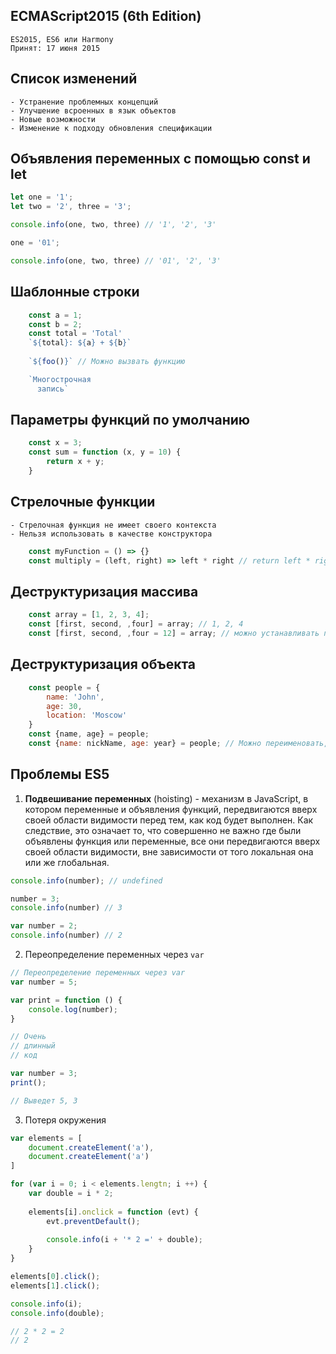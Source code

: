 ## ECMAScript2015 (6th Edition)
    
    ES2015, ES6 или Harmony
    Принят: 17 июня 2015

## Список изменений
     
    - Устранение проблемных концепций
    - Улучшение всроенных в язык объектов
    - Новые возможности
    - Изменение к подходу обновления спецификации
    
## Объявления переменных с помощью const и let
    
```js
let one = '1';
let two = '2', three = '3';

console.info(one, two, three) // '1', '2', '3'

one = '01';

console.info(one, two, three) // '01', '2', '3' 
```

## Шаблонные строки
```js
    const a = 1;
    const b = 2;
    const total = 'Total'
    `${total}: ${a} + ${b}`
    
    `${foo()}` // Можно вызвать функцию

    `Многострочная 
      запись`
```
    
## Параметры функций по умолчанию
```js
    const x = 3;
    const sum = function (x, y = 10) {
        return x + y;
    }
```
     
## Стрелочные функции
    - Стрелочная функция не имеет своего контекста
    - Нельзя использовать в качестве конструктора
```js
    const myFunction = () => {}
    const multiply = (left, right) => left * right // return left * right
```

## Деструктуризация массива 
```js
    const array = [1, 2, 3, 4];
    const [first, second, ,four] = array; // 1, 2, 4 
    const [first, second, ,four = 12] = array; // можно устанавливать параметры по умолчанию
```

## Деструктуризация объекта    
```js
    const people = {
        name: 'John',
        age: 30,
        location: 'Moscow'
    }
    const {name, age} = people;
    const {name: nickName, age: year} = people; // Можно переименовать, а также использовать параметр по умолчанию
```    
    
## Проблемы ES5
    
1. **Подвешивание переменных** (hoisting) - механизм в JavaScript, в котором переменные и объявления функций, передвигаются вверх своей области 
    видимости перед тем, как код будет выполнен. Как следствие, это 
    означает то, что совершенно не важно где были объявлены функция или 
    переменные, все они передвигаются вверх своей области видимости, 
    вне зависимости от того локальная она или же глобальная.
    
```js
console.info(number); // undefined

number = 3; 
console.info(number) // 3

var number = 2; 
console.info(number) // 2
```    
      
2. Переопределение переменных через `var` 

```js
// Переопределение переменных через var
var number = 5;

var print = function () {
    console.log(number);
}

// Очень   
// длинный
// код

var number = 3;
print();

// Выведет 5, 3
```

3. Потеря окружения

```js
var elements = [
    document.createElement('a'),
    document.createElement('a')
]

for (var i = 0; i < elements.lengtn; i ++) {
    var double = i * 2;
    
    elements[i].onclick = function (evt) {
        evt.preventDefault();
    
        console.info(i + '* 2 =' + double);
    }
}

elements[0].click();
elements[1].click();

console.info(i);
console.info(double); 

// 2 * 2 = 2
// 2
```

    
